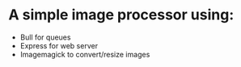 # A simple image processor using:

- Bull for queues
- Express for web server
- Imagemagick to convert/resize images
